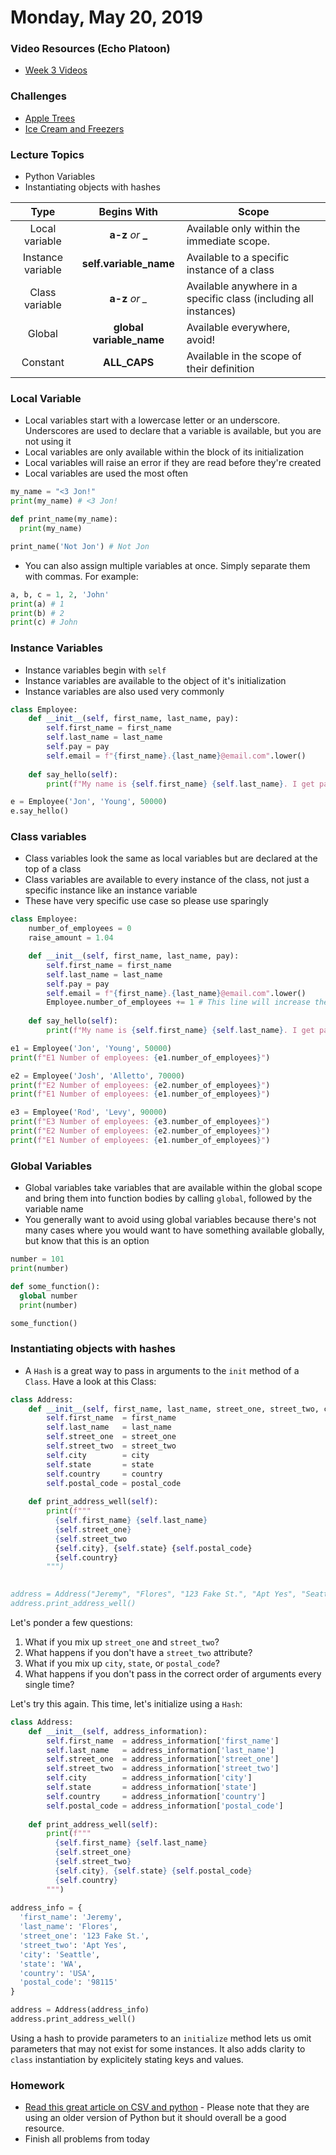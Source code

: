 Monday, May 20, 2019
====================
### Video Resources (Echo Platoon)
- [Week 3 Videos](https://www.youtube.com/watch?v=NM6DegzaTbg&list=PLu0CiQ7bzwEQHS56j_tpskJf9iQog2QIj)

### Challenges
* [Apple Trees](https://github.com/indiaplatoon/apple-trees)
* [Ice Cream and Freezers](https://github.com/indiaplatoon/ice_cream_and_freezers)

### Lecture Topics
* Python Variables
* Instantiating objects with hashes

| Type             | Begins With        | Scope                                    |
|:----------------:|:------------------:|------------------------------------------|
|Local variable    | **a-z** *or* **_** | Available only within the immediate scope.
|Instance variable | **self.variable_name**              | Available to a specific instance of a class
|Class variable    | **a-z** *or* *_*             | Available anywhere in a specific class (including all instances)
|Global          | **global variable_name**       | Available everywhere, avoid!
|Constant          | **ALL_CAPS**       | Available in the scope of their definition


### Local Variable
- Local variables start with a lowercase letter or an underscore. Underscores are used to declare that a variable is available, but you are not using it
- Local variables are only available within the block of its initialization
- Local variables will raise an error if they are read before they're created
- Local variables are used the most often

```python
my_name = "<3 Jon!"
print(my_name) # <3 Jon!

def print_name(my_name):
  print(my_name)

print_name('Not Jon') # Not Jon
```
- You can also assign multiple variables at once. Simply separate them with commas. For example:

```python
a, b, c = 1, 2, 'John'
print(a) # 1
print(b) # 2
print(c) # John
```

### Instance Variables
- Instance variables begin with `self`
- Instance variables are available to the object of it's initialization
- Instance variables are also used very commonly

```python
class Employee:
    def __init__(self, first_name, last_name, pay):
        self.first_name = first_name
        self.last_name = last_name
        self.pay = pay
        self.email = f"{first_name}.{last_name}@email.com".lower()
    
    def say_hello(self):
        print(f"My name is {self.first_name} {self.last_name}. I get paid ${self.pay} and my email address is {self.email}.")

e = Employee('Jon', 'Young', 50000)
e.say_hello()
```

### Class variables
- Class variables look the same as local variables but are declared at the top of a class
- Class variables are available to every instance of the class, not just a specific instance like an instance variable
- These have very specific use case so please use sparingly

```python
class Employee:
    number_of_employees = 0
    raise_amount = 1.04

    def __init__(self, first_name, last_name, pay):
        self.first_name = first_name
        self.last_name = last_name
        self.pay = pay
        self.email = f"{first_name}.{last_name}@email.com".lower()
        Employee.number_of_employees += 1 # This line will increase the class variable "number_of_employees" across all instances of the Employee class. Note that you are calling it on the Employee class (capital E)
    
    def say_hello(self):
        print(f"My name is {self.first_name} {self.last_name}. I get paid ${self.pay} and my email address is {self.email}.")

e1 = Employee('Jon', 'Young', 50000)
print(f"E1 Number of employees: {e1.number_of_employees}")

e2 = Employee('Josh', 'Alletto', 70000)
print(f"E2 Number of employees: {e2.number_of_employees}")
print(f"E1 Number of employees: {e1.number_of_employees}")

e3 = Employee('Rod', 'Levy', 90000)
print(f"E3 Number of employees: {e3.number_of_employees}")
print(f"E2 Number of employees: {e2.number_of_employees}")
print(f"E1 Number of employees: {e1.number_of_employees}")

```

### Global Variables
- Global variables take variables that are available within the global scope and bring them into function bodies by calling `global`, followed by the variable name
- You generally want to avoid using global variables because there's not many cases where you would want to have something available globally, but know that this is an option

```python
number = 101
print(number)

def some_function():
  global number
  print(number)

some_function()
```

### Instantiating objects with hashes
* A `Hash` is a great way to pass in arguments to the `init` method of a `Class`. Have a look at this Class:

```python
class Address:
    def __init__(self, first_name, last_name, street_one, street_two, city, state, country, postal_code):
        self.first_name  = first_name
        self.last_name   = last_name
        self.street_one  = street_one
        self.street_two  = street_two
        self.city        = city
        self.state       = state
        self.country     = country
        self.postal_code = postal_code
    
    def print_address_well(self):
        print(f"""
          {self.first_name} {self.last_name}
          {self.street_one}
          {self.street_two
          {self.city}, {self.state} {self.postal_code}
          {self.country}
        """)
        

address = Address("Jeremy", "Flores", "123 Fake St.", "Apt Yes", "Seattle", "WA", "USA", "98115")
address.print_address_well()
```

Let's ponder a few questions:
1. What if you mix up `street_one` and `street_two`?
2. What happens if you don't have a `street_two` attribute?
3. What if you mix up `city`, `state`, or `postal_code`?
4. What happens if you don't pass in the correct order of arguments every single time?

Let's try this again. This time, let's initialize using a `Hash`:

```python
class Address:
    def __init__(self, address_information):
        self.first_name  = address_information['first_name']
        self.last_name   = address_information['last_name']
        self.street_one  = address_information['street_one']
        self.street_two  = address_information['street_two']
        self.city        = address_information['city']
        self.state       = address_information['state']
        self.country     = address_information['country']
        self.postal_code = address_information['postal_code']
    
    def print_address_well(self):
        print(f"""
          {self.first_name} {self.last_name}
          {self.street_one}
          {self.street_two}
          {self.city}, {self.state} {self.postal_code}
          {self.country}
        """)
        
address_info = {
  'first_name': 'Jeremy',
  'last_name': 'Flores',
  'street_one': '123 Fake St.',
  'street_two': 'Apt Yes',
  'city': 'Seattle',
  'state': 'WA',
  'country': 'USA',
  'postal_code': '98115'
}

address = Address(address_info)
address.print_address_well()
```

Using a hash to provide parameters to an `initialize` method lets us omit parameters that may not exist for some instances. It also adds clarity to `class` instantiation by explicitely stating keys and values.

### Homework
* [Read this great article on CSV and python](https://www.sitepoint.com/guide-python-csv-library-part/) - Please note that they are using an older version of Python but it should overall be a good resource.
* Finish all problems from today
